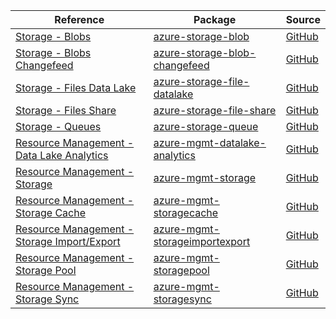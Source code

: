 | Reference | Package | Source |
|---|---|---|
|[Storage - Blobs](storage-blob-readme.md)|[azure-storage-blob](https://pypi.org/project/azure-storage-blob)|[GitHub](https://github.com/Azure/azure-sdk-for-python/blob/main/sdk/storage/azure-storage-blob)|
|[Storage - Blobs Changefeed](storage-blob-changefeed-readme.md)|[azure-storage-blob-changefeed](https://pypi.org/project/azure-storage-blob-changefeed)|[GitHub](https://github.com/Azure/azure-sdk-for-python/blob/main/sdk/storage/azure-storage-blob-changefeed)|
|[Storage - Files Data Lake](storage-file-datalake-readme.md)|[azure-storage-file-datalake](https://pypi.org/project/azure-storage-file-datalake)|[GitHub](https://github.com/Azure/azure-sdk-for-python/blob/main/sdk/storage/azure-storage-file-datalake)|
|[Storage - Files Share](storage-file-share-readme.md)|[azure-storage-file-share](https://pypi.org/project/azure-storage-file-share)|[GitHub](https://github.com/Azure/azure-sdk-for-python/blob/main/sdk/storage/azure-storage-file-share)|
|[Storage - Queues](storage-queue-readme.md)|[azure-storage-queue](https://pypi.org/project/azure-storage-queue)|[GitHub](https://github.com/Azure/azure-sdk-for-python/blob/main/sdk/storage/azure-storage-queue)|
|[Resource Management - Data Lake Analytics](mgmt-datalake-analytics-readme.md)|[azure-mgmt-datalake-analytics](https://pypi.org/project/azure-mgmt-datalake-analytics)|[GitHub](https://github.com/Azure/azure-sdk-for-python/blob/main/sdk/datalake/azure-mgmt-datalake-analytics)|
|[Resource Management - Storage](mgmt-storage-readme.md)|[azure-mgmt-storage](https://pypi.org/project/azure-mgmt-storage)|[GitHub](https://github.com/Azure/azure-sdk-for-python/blob/main/sdk/storage/azure-mgmt-storage)|
|[Resource Management - Storage Cache](mgmt-storagecache-readme.md)|[azure-mgmt-storagecache](https://pypi.org/project/azure-mgmt-storagecache)|[GitHub](https://github.com/Azure/azure-sdk-for-python/blob/main/sdk/storage/azure-mgmt-storagecache)|
|[Resource Management - Storage Import/Export](mgmt-storageimportexport-readme.md)|[azure-mgmt-storageimportexport](https://pypi.org/project/azure-mgmt-storageimportexport)|[GitHub](https://github.com/Azure/azure-sdk-for-python/blob/main/sdk/storage/azure-mgmt-storageimportexport)|
|[Resource Management - Storage Pool](mgmt-storagepool-readme.md)|[azure-mgmt-storagepool](https://pypi.org/project/azure-mgmt-storagepool)|[GitHub](https://github.com/Azure/azure-sdk-for-python/blob/main/sdk/storagepool/azure-mgmt-storagepool)|
|[Resource Management - Storage Sync](mgmt-storagesync-readme.md)|[azure-mgmt-storagesync](https://pypi.org/project/azure-mgmt-storagesync)|[GitHub](https://github.com/Azure/azure-sdk-for-python/blob/main/sdk/storage/azure-mgmt-storagesync)|
